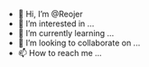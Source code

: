 - 👋 Hi, I’m @Reojer
- 👀 I’m interested in ...
- 🌱 I’m currently learning ...
- 💞️ I’m looking to collaborate on ...
- 📫 How to reach me ...

<!---
Reojer/Reojer is a ✨ special ✨ repository because its `README.md` (this file) appears on your GitHub profile.
You can click the Preview link to take a look at your changes.
--->
